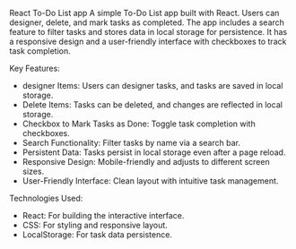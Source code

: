 React To-Do List app
A simple To-Do List app built with React. Users can designer, delete, and mark tasks as completed. The app includes a search feature to filter tasks and stores data in local storage for persistence. It has a responsive design and a user-friendly interface with checkboxes to track task completion.

Key Features:
- designer Items: Users can designer tasks, and tasks are saved in local storage.
- Delete Items: Tasks can be deleted, and changes are reflected in local storage.
- Checkbox to Mark Tasks as Done: Toggle task completion with checkboxes.
- Search Functionality: Filter tasks by name via a search bar.
- Persistent Data: Tasks persist in local storage even after a page reload.
- Responsive Design: Mobile-friendly and adjusts to different screen sizes.
- User-Friendly Interface: Clean layout with intuitive task management.

Technologies Used:
- React: For building the interactive interface.
- CSS: For styling and responsive layout.
- LocalStorage: For task data persistence.
